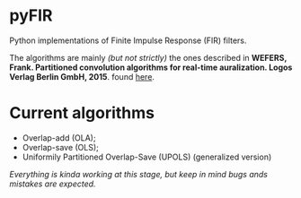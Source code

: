 # pyFIR
Python implementations of Finite Impulse Response (FIR) filters.

The algorithms are mainly *(but not strictly)* the ones described in **WEFERS, Frank. Partitioned convolution algorithms for real-time auralization. Logos Verlag Berlin GmbH, 2015**. found [here](http://publications.rwth-aachen.de/record/466561/files/466561.pdf?subformat=pdfa&version=1).


# Current algorithms 
- Overlap-add (OLA);
- Overlap-save (OLS);
- Uniformily Partitioned Overlap-Save (UPOLS) (generalized version)



*Everything is kinda working at this stage, but keep in mind bugs ands mistakes are expected.*
